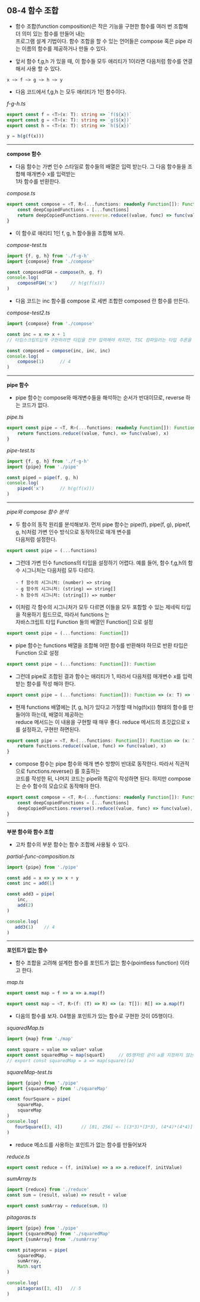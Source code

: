 ## 08-4 함수 조합

- 함수 조합(function composition)은 작은 기능을 구현한 함수를 여러 번 조합해 더 의미 있는 함수를 만들어 내는   
  프로그램 설계 기법이다. 함수 조합을 할 수 있는 언어들은 compose 혹은 pipe 라는 이름의 함수를 제공하거나 만들 수 있다.
  
- 앞서 함수 f,g,h 가 있을 때, 이 함수들 모두 애리티가 1이라면 다음처럼 함수를 연결해서 사용 할 수 있다.
 
```
x ~> f ~> g ~> h ~> y
```

- 다음 코드에서 f,g,h 는 모두 애리티가 1인 함수이다.

_f-g-h.ts_

```typeScript
export const f = <T>(x: T): string => `f(${x})`
export const g = <T>(x: T): string => `g(${x})`
export const h = <T>(x: T): string => `h(${x})`
```

```typeScript
y = h(g(f(x)))
```

***

__compose 함수__

- 다음 함수는 가변 인수 스타일로 함수들의 배열은 입력 받는다. 그 다음 함수들을 조합해 매개변수 x를 입력받는  
  1차 함수를 반환한다.
  
_compose.ts_  

```typeScript
export const compose = <T, R>(...functions: readonly Function[]): Function => (x:T): (T) => R => {
    const deepCopiedFunctions = [...functions]
    return deepCopiedFunctions.reverse.reduce((value, func) => func(value), x)
}
```
- 이 함수로 애리티 1인 f, g, h 함수들을 조합해 보자.

_compose-test.ts_

```typeScript
import {f, g, h} from './f-g-h'
import {compose} from './compose'

const composedFGH = compose(h, g, f)
console.log(
    composeFGH('x')     // h(g(f(x)))
)
```

- 다음 코드는 inc 함수를 compose 로 세번 조합한 composed 란 함수를 만든다. 

_compose-test2.ts_

```typeScript
import {compose} from './compose'

const inc = x => x + 1        
// 타입스크립트답게 구현하려면 타입을 전부 입력해야 하지만, TSC 컴파일러는 타입 추론을 사용해 생략된 타입을 찾을 수 있다.

const composed = compose(inc, inc, inc)
console.log(
    compose(1)      // 4
)
```

***

__pipe 함수__

- pipe 함수는 compose와 매개변수들을 해석하는 순서가 반대이므로, reverse 하는 코드가 없다.

_pipe.ts_ 

```typeScript
export const pipe = <T, R>(...functions: readonly Function[]): Function => (x:T): (T) => R => {
    return functions.reduce((value, func), => func(value), x)
}
```

_pipe-test.ts_

```typeScript
import {f, g, h} from './f-g-h'
import {pipe} from './pipe'

const piped = pipe(f, g, h)
console.log(
    piped('x')      // h(g(f(x)))
)
```

***

_pipe와 compose 함수 분석_

- 두 함수의 동작 원리를 분석해보자. 먼저 pipe 함수는 pipe(f), pipe(f, g), pipe(f, g, h)처럼 가변 인수 방식으로 동작하므로 매개 변수를   
  다음처럼 설정한다.
  
```typeScript
export const pipe = (...functions)
```

- 그런데 가변 인수 functions의 타입을 설정하기 어렵다. 예를 들어, 함수 f,g,h의 함수 시그니처는 다음처럼 모두 다르다.

      - f 함수의 시그니처: (number) => string
      - g 함수의 시그니처: (string) => string[]
      - h 함수의 시그니처: (string[]) => number
      
- 이처럼 각 함수의 시그니처가 모두 다르면 이들을 모두 포함할 수 있는 제네릭 타입을 적용하기 힘드므로, 따라서 functions 는   
  자바스크립트 타입 Function 들의 배열인 Function[] 으로 설정
  
```typeScript
export const pipe = (...functions: Function[])
```

- pipe 함수는 functions 배열을 조합해 어떤 함수를 반환해야 하므로 반환 타입은 Function 으로 설정

```typeScript
export const pipe = (...functions: Function[]): Function
```

- 그런데 pipe로 조합된 결과 함수는 애리티가 1, 따라서 다음처럼 매개변수 x를 입력받는 함수를 작성 해야 한다.

```typeScript
export const pipe = (...functions: Function[]): Function => (x: T) => (T) => R
```

- 현재 functions 배열에는 [f, g, h]가 있다고 가정할 때 h(g(f(x))) 형태의 함수를 만들어야 하는데, 배열이 제공하는   
  reduce 메서드는 이 내용을 구현할 때 매우 좋다. reduce 메서드의 초깃값으로 x 를 설정하고, 구현만 하면된다.
  
```typeScript
export const pipe = <T, R>(...functions: Function[]): Function => (x: T) => (T) => R => {
    return functions.reduce((value, func) => func(value), x)
}
```

- compose 함수는 pipe 함수와 매개 변수 방향이 반대로 동작한다. 따라서 직관적으로 functions.reverse() 를 호출하는  
  코드를 작성한 뒤, 나머지 코드는 pipe와 똑같이 작성하면 된다. 하지만 compose는 순수 함수의 모습으로 동작해야 한다.
  
```typeScript
export const compose = <T, R>(...functions: readonly Function[]): Function => (x:T): (T) => R => {
    const deepCopiedFunctions = [...functions]
    deepCopiedFunctions.reverse().reduce((value, func) => func(value), x)
}
```

***

__부분 함수와 함수 조합__

- 고차 함수의 부분 함수는 함수 조합에 사용될 수 있다.

_partial-func-composition.ts_

```typeScript
import {pipe} from './pipe'

const add = x => y => x + y 
const inc = add(1) 

const add3 = pipe( 
    inc,
    add(2)
)

console.log(
   add3(1)    // 4
)
```

***

__포인트가 없는 함수__

- 함수 조합을 고려해 설계한 함수를 포인트가 없는 함수(pointless function) 이라고 한다.

_map.ts_

```typeScript
export const map = f => a => a.map(f) 
```

```typeScript
export const map = <T, R>(f: (T) => R) => (a: T[]): R[] => a.map(f)
```

- 다음의 함수를 보자. 04행을 포인트가 있는 함수로 구현한 것이 05행이다.

_squaredMap.ts_

```typeScript
import {map} from './map'

const square = value => value* value
export const squaredMap = map(squarE)     // 05행처럼 굳이 a를 지정하지 않는다 
// export const squaredMap = a => map(square)(a)
```

_squareMap-test.ts_

```typeScript
import {pipe} from './pipe'
import {squaredMap} from './squareMap'

const fourSquare = pipe(
    squareMap,
    squareMap
)
console.log(
   fourSquare([3, 4])       // [81, 256] <- [(3*3)*(3*3), (4*4)*(4*4)]
)
```

- reduce 메소드를 사용하는 포인트가 없는 함수를 만들어보자

_reduce.ts_

```typeScript
export const reduce = (f, iniValue) => a => a.reduce(f, initValue)
```

_sumArray.ts_

```typeScript
import {reduce} from './reduce'
const sum = (result, value) => result + value

export const sumArray = reduce(sum, 0)
```

_pitagoras.ts_

```typeScript
import {pipe} from './pipe'
import {squaredMap} from './squaredMap'
import {sumArray} from './sumArray'

const pitagoras = pipe(
    squaredMap,
    sumArray,
    Math.sqrt
)

console.log(
    pitagoras([3, 4])   // 5
)
```
